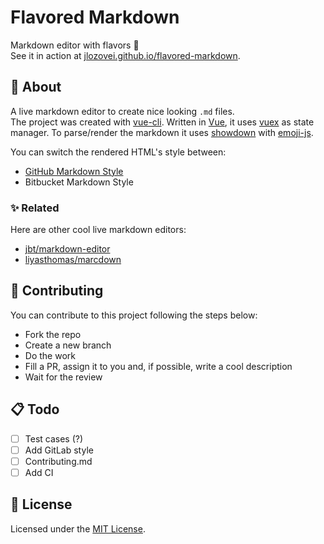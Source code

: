 # Flavored Markdown

Markdown editor with flavors :icecream:  
See it in action at [jlozovei.github.io/flavored-markdown](https://jlozovei.github.io/flavored-markdown).


## :scroll: About
A live markdown editor to create nice looking `.md` files.  
The project was created with [vue-cli](https://cli.vuejs.org/). Written in [Vue](https://vuejs.org/), it uses [vuex](https://vuex.vuejs.org/) as state manager. To parse/render the markdown it uses [showdown](https://github.com/showdownjs/showdown) with [emoji-js](https://github.com/iamcal/js-emoji).

You can switch the rendered HTML's style between:
- [GitHub Markdown Style](https://primer.style/css/components/markdown)
- Bitbucket Markdown Style


### :sparkles: Related
Here are other cool live markdown editors:

- [jbt/markdown-editor](https://github.com/jbt/markdown-editor)
- [liyasthomas/marcdown](https://github.com/liyasthomas/marcdown)


## :pencil: Contributing
You can contribute to this project following the steps below:

- Fork the repo
- Create a new branch
- Do the work
- Fill a PR, assign it to you and, if possible, write a cool description
- Wait for the review


## :clipboard: Todo
- [ ] Test cases (?)
- [ ] Add GitLab style
- [ ] Contributing.md
- [ ] Add CI

## :closed_lock_with_key: License

Licensed under the [MIT License](https://github.com/jlozovei/flavored-markdown/blob/master/LICENSE).
